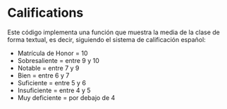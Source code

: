 # Califications

Este código implementa una función que muestra la media de la clase de forma textual, es decir, siguiendo el sistema de calificación español:

- Matrícula de Honor = 10
- Sobresaliente = entre 9 y 10
- Notable = entre 7 y 9
- Bien = entre 6 y 7
- Suficiente = entre 5 y 6
- Insuficiente = entre 4 y 5
- Muy deficiente = por debajo de 4

